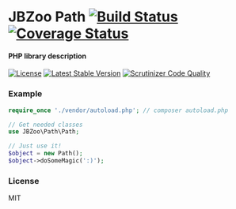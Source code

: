 # JBZoo Path  [![Build Status](https://travis-ci.org/JBZoo/Path.svg?branch=master)](https://travis-ci.org/JBZoo/Path)      [![Coverage Status](https://coveralls.io/repos/JBZoo/Path/badge.svg?branch=master&service=github)](https://coveralls.io/github/JBZoo/Path?branch=master)

#### PHP library description

[![License](https://poser.pugx.org/JBZoo/Path/license)](https://packagist.org/packages/JBZoo/Path)
[![Latest Stable Version](https://poser.pugx.org/JBZoo/Path/v/stable)](https://packagist.org/packages/JBZoo/Path) [![Scrutinizer Code Quality](https://scrutinizer-ci.com/g/JBZoo/Path/badges/quality-score.png?b=master)](https://scrutinizer-ci.com/g/JBZoo/Path/?branch=master)

### Example

```php
require_once './vendor/autoload.php'; // composer autoload.php

// Get needed classes
use JBZoo\Path\Path;

// Just use it!
$object = new Path();
$object->doSomeMagic(':)');
```

### License

MIT
